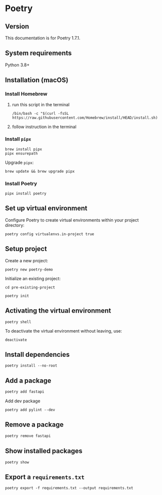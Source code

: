 # Poetry

## Version

This documentation is for Poetry 1.7.1.

## System requirements

Python 3.8+

## Installation (macOS)

### Install Homebrew

1. run this script in the terminal
    ```shell
    /bin/bash -c "$(curl -fsSL https://raw.githubusercontent.com/Homebrew/install/HEAD/install.sh)"
    ```
1. follow instruction in the terminal


### Install `pipx`

```shell
brew install pipx
pipx ensurepath
```

Upgrade `pipx`:

```shell
brew update && brew upgrade pipx
```

### Install Poetry

```shell
pipx install poetry
```

## Set up virtual environment

Configure Poetry to create virtual environments within your project directory:

```shell
poetry config virtualenvs.in-project true
```

## Setup project

Create a new project:

```shell
poetry new poetry-demo
```

Initialize an existing project:

```shell
cd pre-existing-project
```

```shell
poetry init
```

## Activating the virtual environment

```shell
poetry shell
```

To deactivate the virtual environment without leaving, use:

```shell
deactivate
```


## Install dependencies

```shell
poetry install --no-root
```


## Add a package

```sh
poetry add fastapi
```

Add dev package

```shell
poetry add pylint --dev
```

## Remove a package

```sh
poetry remove fastapi
```


## Show installed packages

```shell
poetry show
```


## Export a `requirements.txt`

```shell
poetry export -f requirements.txt --output requirements.txt
```
